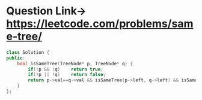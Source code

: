# Question Link->  https://leetcode.com/problems/same-tree/

```cpp
class Solution {
public:
    bool isSameTree(TreeNode* p, TreeNode* q) {
        if(!p && !q)    return true;
        if(!p || !q)    return false;
        return p->val==q->val && isSameTree(p->left, q->left) && isSameTree(p->right, q->right);
    }
};

```
